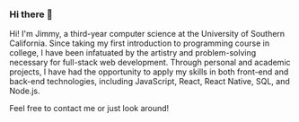 ### Hi there 👋

<!--
**jbcha2003/jbcha2003** is a ✨ _special_ ✨ repository because its `README.md` (this file) appears on your GitHub profile.

Here are some ideas to get you started:

- 🔭 I’m currently working on ...
- 🌱 I’m currently learning ...
- 👯 I’m looking to collaborate on ...
- 🤔 I’m looking for help with ...
- 💬 Ask me about ...
- 📫 How to reach me: ...
- 😄 Pronouns: ...
- ⚡ Fun fact: ...
-->
Hi! I'm Jimmy, a third-year computer science at the University of Southern California. Since taking my first introduction to programming course in college, I have been infatuated by the artistry and problem-solving necessary for full-stack web development. Through personal and academic projects, I have had the opportunity to apply my skills in both front-end and back-end technologies, including JavaScript, React, React Native, SQL, and Node.js.

Feel free to contact me or just look around!

